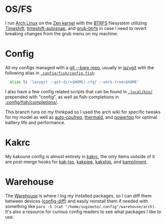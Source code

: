 # OS/FS

I run [Arch Linux](https://wiki.archlinux.org/title/Arch_Linux) on the [Zen kernel](https://wiki.archlinux.org/title/Kernel) with the [BTRFS](https://www.wikiwand.com/en/Btrfs#/Features) filesystem utilizing [Timeshift](https://github.com/teejee2008/timeshift), [timeshift-autosnap](https://gitlab.com/gobonja/timeshift-autosnap), and [grub-btrfs](https://github.com/Antynea/grub-btrfs) in case I need to revert breaking changes from the grub menu on my machine.

# Config

All my configs managed with a [git --bare repo](https://www.atlassian.com/git/tutorials/dotfiles), usually in [lazygit](https://github.com/jesseduffield/lazygit) with the following alias in [`.config/fish/config.fish`](https://github.com/JacobTravers/.cfg/blob/main/.config/fish/config.fish):

```sh
  alias lc 'lazygit --git-dir=$HOME/.cfg/ --work-tree=$HOME'
```

I also have a few config related scripts that can be found in [`.local/bin/`](https://github.com/JacobTravers/.cfg/blob/main/.local/bin/) prepended with "config", as well as fish-completions in [.config/fish/completions/](https://github.com/JacobTravers/.cfg/blob/main/.config/fish/completions/).

This branch runs on my thinkpad so I used the arch wiki for specific tweaks for my model as well as [auto-cpufreq](https://github.com/AdnanHodzic/auto-cpufreq), [thermald](https://wiki.debian.org/thermald), and [powertop](https://github.com/fenrus75/powertop) for optimal battery life and performance.

# Kakrc

My kakoune config is almost entirely in [kakrc](https://github.com/JacobTravers/.cfg/blob/main/.config/kak/kakrc), the only items outside of it are post-merge hooks for [kak-lsp](https://github.com/kak-lsp/kak-lsp), [kakpipe](https://github.com/eburghar/kakpipe), [kakship](https://github.com/eburghar/kakship), and [kampliment](https://github.com/vbauerster/kampliment).

# Warehouse

The [Warehouse](https://github.com/JacobTravers/.cfg/blob/morpheus/.config/warehouse) is where I log my installed packages, so I can diff them between devices ([config-diff](https://github.com/JacobTravers/.cfg/blob/morpheus/.local/bin/config-diff)) and easily reinstall them if needed with something like `paru -S (cat "/home/sugimoto/.config"/warehouse/arch)`. It's also a resource for curious config readers to see what packages I like to use.
